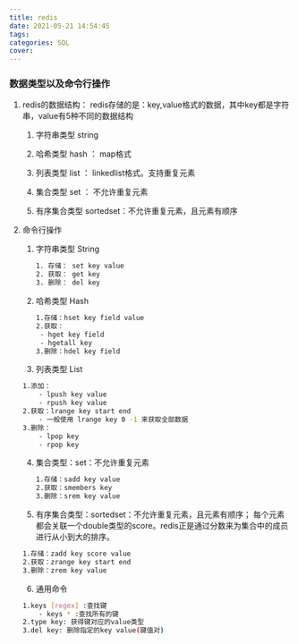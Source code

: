 ```yaml
---
title: redis
date: 2021-05-21 14:54:45
tags:
categories: SQL
cover:
---
```


### 数据类型以及命令行操作
1. redis的数据结构：
    redis存储的是：key,value格式的数据，其中key都是字符串，value有5种不同的数据结构

    1. 字符串类型 string

    2. 哈希类型 hash ： map格式  

    3. 列表类型 list ： linkedlist格式。支持重复元素

    4. 集合类型 set  ： 不允许重复元素

    5. 有序集合类型 sortedset：不允许重复元素，且元素有顺序

2. 命令行操作

    1. 字符串类型 String

        ```bash
        1. 存储： set key value
        2. 获取： get key
        3. 删除： del key
        ```

    2. 哈希类型 Hash

       ```bash
       1.存储：hset key field value
       2.获取：
       	- hget key field
       	- hgetall key
       3.删除：hdel key field
       ```

    3. 列表类型 List

    ```bash
    1.添加：
    	- lpush key value
    	- rpush key value
    2.获取：lrange key start end
    	- 一般使用 lrange key 0 -1 来获取全部数据
    3.删除：
    	- lpop key
    	- rpop key
    
    ```

    4. 集合类型：set：不允许重复元素

       ```bash
       1.存储：sadd key value
       2.获取：smembers key
       3.删除：srem key value
       ```

    5. 有序集合类型：sortedset：不允许重复元素，且元素有顺序； 每个元素都会关联一个double类型的score。redis正是通过分数来为集合中的成员进行从小到大的排序。

    ```bash
    1.存储：zadd key score value
    2.获取：zrange key start end 
    3.删除：zrem key value
    ```

    6. 通用命令

    ```bash
    1.keys [regex] :查找键
    	- keys * :查找所有的键
    2.type key: 获得键对应的value类型
    3.del key: 删除指定的key value(键值对) 
    ```

    


